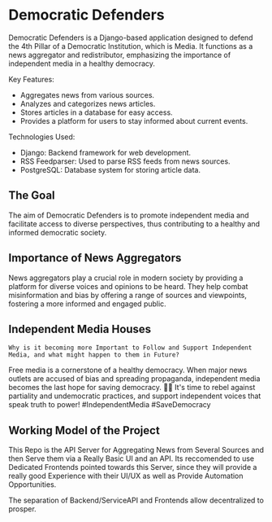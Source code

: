# Democratic Defenders

Democratic Defenders is a Django-based application designed to defend the 4th Pillar of a Democratic Institution, which is Media. It functions as a news aggregator and redistributor, emphasizing the importance of independent media in a healthy democracy.

Key Features:

- Aggregates news from various sources.
- Analyzes and categorizes news articles.
- Stores articles in a database for easy access.
- Provides a platform for users to stay informed about current events.

Technologies Used:

- Django: Backend framework for web development.
- RSS Feedparser: Used to parse RSS feeds from news sources.
- PostgreSQL: Database system for storing article data.

## The Goal
The aim of Democratic Defenders is to promote independent media and facilitate access to diverse perspectives, thus contributing to a healthy and informed democratic society.

## Importance of News Aggregators
News aggregators play a crucial role in modern society by providing a platform for diverse voices and opinions to be heard. They help combat misinformation and bias by offering a range of sources and viewpoints, fostering a more informed and engaged public.

## Independent Media Houses
```
Why is it becoming more Important to Follow and Support Independent Media, and what might happen to them in Future?
```

Free media is a cornerstone of a healthy democracy. When major news outlets are accused of bias and spreading propaganda, independent media becomes the last hope for saving democracy. 📰💥 It's time to rebel against partiality and undemocratic practices, and support independent voices that speak truth to power! #IndependentMedia #SaveDemocracy

## Working Model of the Project
This Repo is the API Server for Aggregating News from Several Sources and then Serve them via a Really Basic UI and an API.
Its reccomended to use Dedicated Frontends pointed towards this Server, since they will provide a really good Experience with their UI/UX as well as Provide Automation Opportunities.

The separation of Backend/ServiceAPI and Frontends allow decentralized to prosper.

